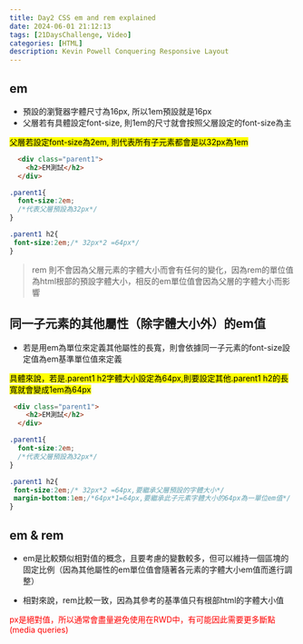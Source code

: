 ```yaml
---
title: Day2 CSS em and rem explained
date: 2024-06-01 21:12:13
tags: [21DaysChallenge, Video]
categories: [HTML]
description: Kevin Powell Conquering Responsive Layout
---
```

## em
* 預設的瀏覽器字體尺寸為16px, 所以1em預設就是16px
* 父層若有具體設定font-size, 則1em的尺寸就會按照父層設定的font-size為主

<mark>父層若設定font-size為2em, 則代表所有子元素都會是以32px為1em</mark>

```html
  <div class="parent1">
    <h2>EM測試</h2>
  </div>
```
```css
.parent1{
  font-size:2em;
  /*代表父層預設為32px*/
}

.parent1 h2{
 font-size:2em;/* 32px*2 =64px*/
}
```
>rem 則不會因為父層元素的字體大小而會有任何的變化，因為rem的單位值為html根部的預設字體大小，相反的em單位值會因為父層的字體大小而影響

## 同一子元素的其他屬性（除字體大小外）的em值
* 若是用em為單位來定義其他屬性的長寬，則會依據同一子元素的font-size設定值為em基準單位值來定義

<mark>具體來說，若是.parent1 h2字體大小設定為64px,則要設定其他.parent1 h2的長寬就會變成1em為64px</mark>

```html
 <div class="parent1">
    <h2>EM測試</h2>
  </div>
```
```css
.parent1{
  font-size:2em;
  /*代表父層預設為32px*/
}

.parent1 h2{
 font-size:2em;/* 32px*2 =64px,要繼承父層預設的字體大小*/
 margin-bottom:1em;/*64px*1=64px,要繼承此子元素字體大小的64px為一單位em值*/
}
```

## em & rem
* em是比較類似相對值的概念，且要考慮的變數較多，但可以維持一個區塊的固定比例（因為其他屬性的em單位值會隨著各元素的字體大小em值而進行調整）

* 相對來說，rem比較一致，因為其參考的基準值只有根部html的字體大小值

<span style="color:red">px是絕對值，所以通常會盡量避免使用在RWD中，有可能因此需要更多斷點(media queries)</span>